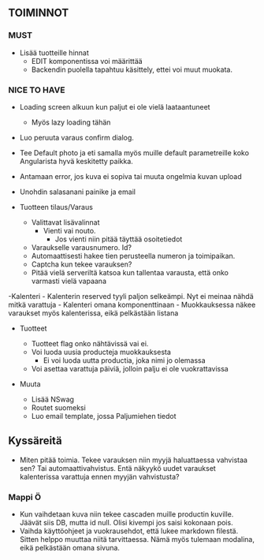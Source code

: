 ## TOIMINNOT
 ### MUST
- Lisää tuotteille hinnat
    - EDIT komponentissa voi määrittää
    - Backendin puolella tapahtuu käsittely, ettei voi muut muokata.

### NICE TO HAVE
- Loading screen alkuun kun paljut ei ole vielä laataantuneet
    - Myös lazy loading tähän
- Luo peruuta varaus confirm dialog.
- Tee Default photo ja eti samalla myös muille default parametreille koko Angularista hyvä keskitetty paikka. 
- Antamaan error, jos kuva ei sopiva tai muuta ongelmia kuvan upload
- Unohdin salasanani painike ja email

- Tuotteen tilaus/Varaus
    - Valittavat lisävalinnat
        - Vienti vai nouto.
            - Jos vienti niin pitää täyttää osoitetiedot
    - Varaukselle varausnumero. Id?
    - Automaattisesti hakee tien perusteella numeron ja toimipaikan. 
    - Captcha kun tekee varauksen?
    - Pitää vielä serveriltä katsoa kun tallentaa varausta, että onko varmasti vielä vapaana

-Kalenteri
    - Kalenterin reserved tyyli paljon selkeämpi. Nyt ei meinaa nähdä mitkä varattuja
    - Kalenteri omana komponenttinaan
    - Muokkauksessa näkee varaukset myös kalenterissa, eikä pelkästään listana

- Tuotteet
    - Tuotteet flag onko nähtävissä vai ei.
    - Voi luoda uusia producteja muokkauksesta
        - Ei voi luoda uutta productia, joka nimi jo olemassa
    - Voi asettaa varattuja päiviä, jolloin palju ei ole vuokrattavissa

- Muuta
    - Lisää NSwag
    - Routet suomeksi
    - Luo email template, jossa Paljumiehen tiedot

## Kyssäreitä
- Miten pitää toimia. Tekee varauksen niin myyjä haluattaessa vahvistaa sen? Tai automaattivahvistus. Entä näkyykö uudet varaukset kalenterissa varattuja ennen myyjän vahvistusta?


### Mappi Ö
- Kun vaihdetaan kuva niin tekee cascaden muille productin kuville. Jäävät siis DB, mutta id null. Olisi kivempi jos saisi kokonaan pois.
- Vaihda käyttöohjeet ja vuokrausehdot, että lukee markdown filestä. Sitten helppo muuttaa niitä tarvittaessa. Nämä myös tulemaan modalina, eikä pelkästään omana sivuna.